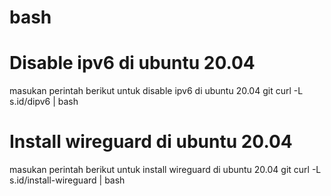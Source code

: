# bash

# Disable ipv6 di ubuntu 20.04
masukan perintah berikut untuk disable ipv6 di ubuntu 20.04
git curl -L s.id/dipv6 | bash

# Install wireguard di ubuntu 20.04
masukan perintah berikut untuk install wireguard di ubuntu 20.04
git curl -L s.id/install-wireguard | bash
